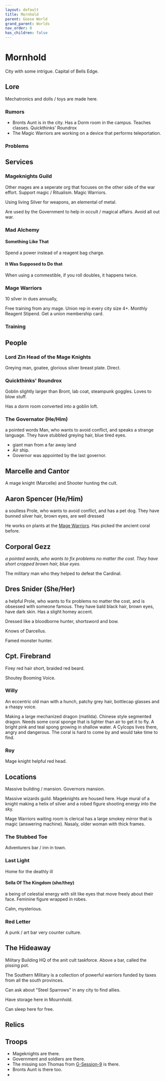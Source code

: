 ```yaml
---
layout: default
title: Mornhold
parent: Goose World
grand_parent: Worlds
nav_order: 0
has_children: false
---
```

# Mornhold

City with some intrigue. Capital of Bells Edge.
## Lore
Mechatronics and dolls / toys are made here.

### Rumors

* Bronts Aunt is in the city. Has a Dorm room in the campus. Teaches classes. Quickthinks' Roundrox
* The Magic Warriors are working on a device that performs teleportation.

### Problems

## Services
### Mageknights Guild

Other mages are a seperate org that focuses on the other side of the war effort. Support magic / Ritualism. Magic Warriors. 

Using living Silver for weapons, an elemental of metal.

Are used by the Government to help in occult / magical affairs. Avoid all out war.





### Mad Alchemy
#### Something Like That
Spend a power instead of a reagent bag charge.

#### It Was Supposed to Do that
When using a commestible, if you roll doubles, it happens twice.

### Mage Warriors
10 silver in dues annually,

Free training from any mage. Union rep in every city size 4+.
Monthly Reagent Stipend. Get a union membership card.



### Training

## People
### Lord Zin Head of the Mage Knights
Greying man, goatee, glorious silver breast plate. Direct.

### Quickthinks' Roundrox
Goblin slightly larger than Bront, lab coat, steampunk goggles. Loves to blow stuff. 

Has a dorm room converted into a goblin loft. 


### The Governator (He/Him)
a pointed words Man, who wants to avoid conflict, and speaks a strange language. They have stubbled greying hair, blue tired eyes.
* giant man from a far away land
* Air ship.
* Governor was appointed by the last governor.


## Marcelle and Cantor
A mage knight (Marcelle) and Shooter hunting the cult.

## Aaron Spencer (He/Him)
a soulless Prole, who wants to avoid conflict, and has a pet dog. They have bunned silver hair, brown eyes, are well dressed

He works on plants at the [Mage Warriors](#Mage%20Warriors). Has picked the ancient coral before.

## Corporal Gezz
*a pointed words, who wants to fix problems no matter the cost. They have short cropped brown hair, blue eyes.*

The military man who they helped to defeat the Cardinal. 

## Dres Snider (She/Her)
a helpful Prole, who wants to fix problems no matter the cost, and is obsessed with someone famous. They have bald black hair, brown eyes, have dark skin. Has a slight homey accent.

Dressed like a bloodborne hunter, shortsword and bow. 

Knows of Darcellus. 

Famed monster hunter.

## Cpt. Firebrand
Firey red hair short, braided red beard. 

Shoutey Booming Voice. 

### Willy
An eccentric old man with a hunch, patchy grey hair, bottlecap glasses and a rhaspy voice.

Making a large mechanized dragon (matilda). Chinese style segmented dragon. Needs some coral sponge that is lighter than air to get it to fly. A bright pink and teal spong growing in shallow water. A Cylcops lives there, angry and dangerous. The coral is hard to come by and would take time to find.

### Roy
Mage knight helpful red head.

## Locations
Massive building / mansion. Governors mansion.

Massive wizards guild. Mageknights are housed here. Huge mural of a knight making a helix of silver and a robed figure shooting energy into the sky.

Mage Warriors waiting room is clerical has a large smokey mirror that is magic (answering machine). Nasaly, older woman with thick frames. 

### The Stubbed Toe
Adventurers bar / inn in town.

### Last Light
Home for the deathly ill

#### Sella Of The Kingdom (she/they)
a being of celestial energy with slit like eyes that move freely about their face. Feminine figure wrapped in robes. 

Calm, mysterious.

### Red Letter
A punk / art bar very counter culture. 

## The Hideaway
Military Building HQ of the anit cult taskforce. Above a bar, called the pissing pot.

The Southern Military is a collection of powerful warriors funded by taxes from all the south provinces. 

Can ask about "Steel Sparrows" in any city to find allies.

Have storage here in Mournhold.

Can sleep here for free.


## Relics

## Troops


* Mageknights are there.
* Government and soldiers are there.
* The missing son Thomas from [G-Session-9](Game/Worlds/Goose/G-Session-9) is there.
* Bronts Aunt is there too.
* 


